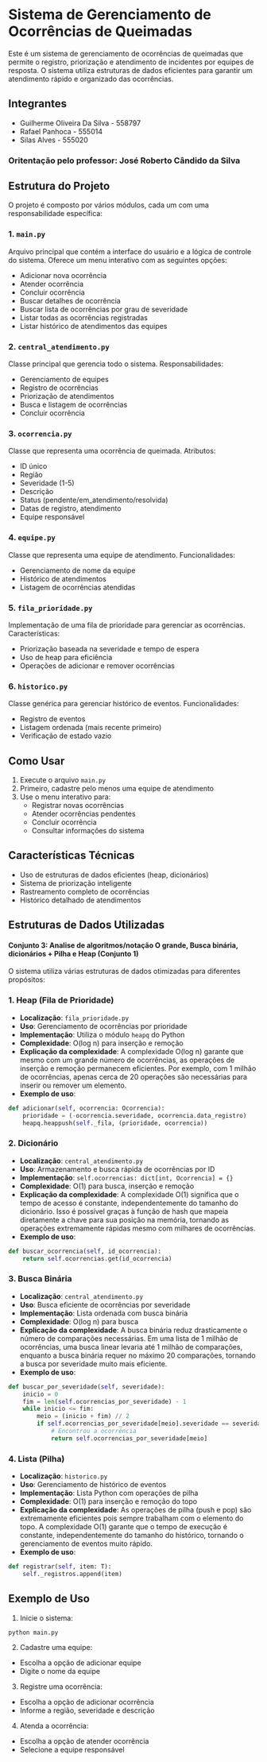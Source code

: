 
# Sistema de Gerenciamento de Ocorrências de Queimadas

Este é um sistema de gerenciamento de ocorrências de queimadas que permite o registro, priorização e atendimento de incidentes por equipes de resposta. O sistema utiliza estruturas de dados eficientes para garantir um atendimento rápido e organizado das ocorrências.

## Integrantes
- Guilherme Oliveira Da Silva -  558797
- Rafael Panhoca - 555014
- Silas Alves  - 555020

### Oritentação pelo professor: José Roberto Cândido da Silva

## Estrutura do Projeto

O projeto é composto por vários módulos, cada um com uma responsabilidade específica:

### 1. `main.py`
Arquivo principal que contém a interface do usuário e a lógica de controle do sistema. Oferece um menu interativo com as seguintes opções:
- Adicionar nova ocorrência
- Atender ocorrência
- Concluir ocorrência
- Buscar detalhes de ocorrência
- Buscar lista de ocorrências por grau de severidade
- Listar todas as ocorrências registradas
- Listar histórico de atendimentos das equipes

### 2. `central_atendimento.py`
Classe principal que gerencia todo o sistema. Responsabilidades:
- Gerenciamento de equipes
- Registro de ocorrências
- Priorização de atendimentos
- Busca e listagem de ocorrências
- Concluir ocorrência

### 3. `ocorrencia.py`
Classe que representa uma ocorrência de queimada. Atributos:
- ID único
- Região
- Severidade (1-5)
- Descrição
- Status (pendente/em_atendimento/resolvida)
- Datas de registro, atendimento
- Equipe responsável

### 4. `equipe.py`
Classe que representa uma equipe de atendimento. Funcionalidades:
- Gerenciamento de nome da equipe
- Histórico de atendimentos
- Listagem de ocorrências atendidas

### 5. `fila_prioridade.py`
Implementação de uma fila de prioridade para gerenciar as ocorrências. Características:
- Priorização baseada na severidade e tempo de espera
- Uso de heap para eficiência
- Operações de adicionar e remover ocorrências

### 6. `historico.py`
Classe genérica para gerenciar histórico de eventos. Funcionalidades:
- Registro de eventos
- Listagem ordenada (mais recente primeiro)
- Verificação de estado vazio

## Como Usar

1. Execute o arquivo `main.py`
2. Primeiro, cadastre pelo menos uma equipe de atendimento
3. Use o menu interativo para:
   - Registrar novas ocorrências
   - Atender ocorrências pendentes
   - Concluir ocorrência
   - Consultar informações do sistema

## Características Técnicas

- Uso de estruturas de dados eficientes (heap, dicionários)
- Sistema de priorização inteligente
- Rastreamento completo de ocorrências
- Histórico detalhado de atendimentos

## Estruturas de Dados Utilizadas

#### Conjunto 3: Analise de algoritmos/notação O grande, Busca binária, dicionários + Pilha e Heap (Conjunto 1)

O sistema utiliza várias estruturas de dados otimizadas para diferentes propósitos:

### 1. Heap (Fila de Prioridade)
- **Localização**: `fila_prioridade.py`
- **Uso**: Gerenciamento de ocorrências por prioridade
- **Implementação**: Utiliza o módulo `heapq` do Python
- **Complexidade**: O(log n) para inserção e remoção
- **Explicação da complexidade**: A complexidade O(log n) garante que mesmo com um grande número de ocorrências, as operações de inserção e remoção permanecem eficientes. Por exemplo, com 1 milhão de ocorrências, apenas cerca de 20 operações são necessárias para inserir ou remover um elemento.
- **Exemplo de uso**:
```python
def adicionar(self, ocorrencia: Ocorrencia):
    prioridade = (-ocorrencia.severidade, ocorrencia.data_registro)
    heapq.heappush(self._fila, (prioridade, ocorrencia))
```

### 2. Dicionário
- **Localização**: `central_atendimento.py`
- **Uso**: Armazenamento e busca rápida de ocorrências por ID
- **Implementação**: `self.ocorrencias: dict[int, Ocorrencia] = {}`
- **Complexidade**: O(1) para busca, inserção e remoção
- **Explicação da complexidade**: A complexidade O(1) significa que o tempo de acesso é constante, independentemente do tamanho do dicionário. Isso é possível graças à função de hash que mapeia diretamente a chave para sua posição na memória, tornando as operações extremamente rápidas mesmo com milhares de ocorrências.
- **Exemplo de uso**:
```python
def buscar_ocorrencia(self, id_ocorrencia):
    return self.ocorrencias.get(id_ocorrencia)
```

### 3. Busca Binária
- **Localização**: `central_atendimento.py`
- **Uso**: Busca eficiente de ocorrências por severidade
- **Implementação**: Lista ordenada com busca binária
- **Complexidade**: O(log n) para busca
- **Explicação da complexidade**: A busca binária reduz drasticamente o número de comparações necessárias. Em uma lista de 1 milhão de ocorrências, uma busca linear levaria até 1 milhão de comparações, enquanto a busca binária requer no máximo 20 comparações, tornando a busca por severidade muito mais eficiente.
- **Exemplo de uso**:
```python
def buscar_por_severidade(self, severidade):
    inicio = 0
    fim = len(self.ocorrencias_por_severidade) - 1
    while inicio <= fim:
        meio = (inicio + fim) // 2
        if self.ocorrencias_por_severidade[meio].severidade == severidade:
            # Encontrou a ocorrência
            return self.ocorrencias_por_severidade[meio]
```

### 4. Lista (Pilha)
- **Localização**: `historico.py`
- **Uso**: Gerenciamento de histórico de eventos
- **Implementação**: Lista Python com operações de pilha
- **Complexidade**: O(1) para inserção e remoção do topo
- **Explicação da complexidade**: As operações de pilha (push e pop) são extremamente eficientes pois sempre trabalham com o elemento do topo. A complexidade O(1) garante que o tempo de execução é constante, independentemente do tamanho do histórico, tornando o gerenciamento de eventos muito rápido.
- **Exemplo de uso**:
```python
def registrar(self, item: T):
    self._registros.append(item)
```


## Exemplo de Uso

1. Inicie o sistema:
```bash
python main.py
```

2. Cadastre uma equipe:
- Escolha a opção de adicionar equipe
- Digite o nome da equipe

3. Registre uma ocorrência:
- Escolha a opção de adicionar ocorrência
- Informe a região, severidade e descrição

4. Atenda a ocorrência:
- Escolha a opção de atender ocorrência
- Selecione a equipe responsável

